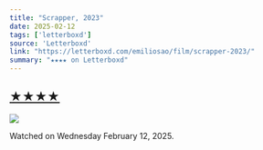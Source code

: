```yaml
---
title: "Scrapper, 2023"
date: 2025-02-12
tags: ['letterboxd']
source: 'Letterboxd'
link: "https://letterboxd.com/emiliosao/film/scrapper-2023/"
summary: "★★★★ on Letterboxd"
---
```


## [★★★★](https://letterboxd.com/emiliosao/film/scrapper-2023/)  

<p><img src="https://a.ltrbxd.com/resized/film-poster/8/4/0/8/6/3/840863-scrapper-0-600-0-900-crop.jpg?v=e9c47f6919" /></p> <p>Watched on Wednesday February 12, 2025.</p>